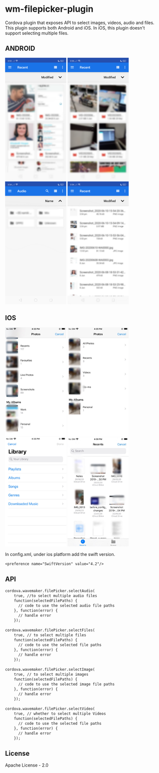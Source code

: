 
# wm-filepicker-plugin

Cordova plugin that exposes API to select images, videos, audio and files. This plugin supports both Android and iOS. In iOS, this plugin doesn't support selecting multiple files.

## ANDROID
<img src="assets/android/image_sel_preview.png" width="200px">
<img src="assets/android/video_sel_preview.png" width="200px">
<img src="assets/android/audio_sel_preview.png" width="200px">
<img src="assets/android/file_sel_preview.png" width="200px">

## IOS
<img src="assets/ios/image_sel_preview.jpg" width="200px">
<img src="assets/ios/video_sel_preview.jpg" width="200px">
<img src="assets/ios/audio_sel_preview.jpg" width="200px">
<img src="assets/ios/file_sel_preview.jpg" width="200px">

In config.xml, under ios platform add the swift version.
```
<preference name="SwiftVersion" value="4.2"/>
```

## API

    cordova.wavemaker.filePicker.selectAudio(
	    true, //to select multiple audio files
	    function(selectedFilePaths) {
	      // code to use the selected audio file paths
	    }, function(error) {
	      // handle error
	    });
    
    cordova.wavemaker.filePicker.selectFiles(
	    true, // to select multiple files
	    function(selectedFilePaths) {
	      // code to use the selected file paths
	    }, function(error) {
	      // handle error
	    });

    cordova.wavemaker.filePicker.selectImage(
	    true, // to select multiple images
	    function(selectedFilePaths) {
	      // code to use the selected image file paths
	    }, function(error) {
	      // handle error
	    });
    
    cordova.wavemaker.filePicker.selectVideo(
	    true, // whether to select multiple Videos
	    function(selectedFilePaths) {
	      // code to use the selected file paths
	    }, function(error) {
	      // handle error
	    });

## License
Apache License - 2.0